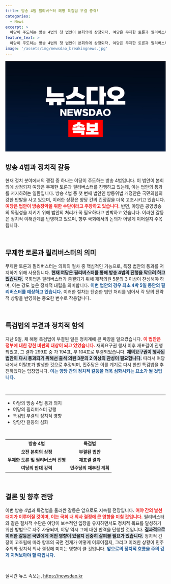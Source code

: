 ```yaml
---
title: 방송 4법 필리버스터 해병 특검법 부결 충격!
categories:
  - News
excerpt: >
  야당이 주도하는 방송 4법의 첫 법안이 본회의에 상정되자, 여당은 무제한 토론과 필리버스터에 돌입했습니다. 필리버스터가 4박 5일 간 이어질 가능성이 점쳐지는 가운데, 채 해병 특검법은 부결로 자동 폐기됐습니다. 시계가 심상치 않은 국회의 혼란!
feature_text: >
  야당이 주도하는 방송 4법의 첫 법안이 본회의에 상정되자, 여당은 무제한 토론과 필리버스터에 돌입했습니다. 필리버스터가 4박 5일 간 이어질 가능성이 점쳐지는 가운데, 채 해병 특검법은 부결로 자동 폐기됐습니다. 시계가 심상치 않은 국회의 혼란!
image: '/assets/img/newsdao_breakingnews.jpg'
---
```


<p><img src="/assets/img/newsdao_breakingnews.jpg" alt="firstkoreanews 속보" /></p>

<h2 data-ke-size="size26">방송 4법과 정치적 갈등</h2>

<p data-ke-size="size16">현재 정치 분야에서의 쟁점 중 하나는 야당이 주도하는 방송 4법입니다. 이 법안이 본회의에 상정되자 여당은 무제한 토론과 필리버스터를 진행하고 있는데, 이는 법안의 통과를 저지하려는 일환입니다. 방송 4법 중 첫 번째 법안인 방통위법 개정안은 국민의힘의 강한 반발을 사고 있으며, 이러한 상황은 양당 간의 긴장감을 더욱 고조시키고 있습니다. <b><span style="color: #ee2323;">여당은 법안이 방송장악을 위한 수단이라고 주장하고 있습니다.</span></b> 반면, 야당은 공영방송의 독립성을 지키기 위해 법안의 처리가 꼭 필요하다고 반박하고 있습니다. 이러한 갈등은 정치적 이해관계를 반영하고 있으며, 향후 국회에서의 논의가 어떻게 이어질지 주목됩니다.</p>

<p data-ke-size="size16">&nbsp;</p>

<h2 data-ke-size="size26">무제한 토론과 필리버스터의 의미</h2>

<p data-ke-size="size16">무제한 토론과 필리버스터는 의회의 절차 중 핵심적인 기능으로, 특정 법안의 통과를 저지하기 위해 사용됩니다. <b><span style="background-color: #21538527;">현재 여당은 필리버스터를 통해 방송 4법의 진행을 막으려 하고 있습니다.</span></b> 국회법은 필리버스터가 종결되기 위해 재적의원 5분의 3 이상이 찬성해야 하며, 이는 강도 높은 정치적 대립을 의미합니다. <b><span style="color: #1a5490;">이번 법안의 경우 최소 4박 5일 동안의 필리버스터를 예상하고 있습니다.</span></b> 이러한 절차는 단순한 법안 처리를 넘어서 각 당의 전략적 상황을 반영하는 중요한 변수로 작용합니다.</p>

<p data-ke-size="size16">&nbsp;</p>

<h2 data-ke-size="size26">특검법의 부결과 정치적 함의</h2>

<p data-ke-size="size16">지난 9일, 채 해병 특검법이 부결된 일은 정치계에 큰 파장을 일으켰습니다. <b><span style="color: #ee2323;">이 법안은 정부에 대한 강한 비판의 대상이 되고 있었습니다.</span></b> 재의요구권 행사 이후 재표결이 진행되었고, 그 결과 299표 중 가 194표, 부 104표로 부결되었습니다. <b><span style="background-color: #21538527;">재의요구권이 행사된 법안이 다시 통과되기 위해선 출석 의원 3분의 2 이상의 찬성이 필요합니다.</span></b> 따라서 여당 내에서 이탈표가 발생한 것으로 추정되며, 민주당은 이를 계기로 다시 한번 특검법을 추진하겠다는 입장입니다. <b><span style="color: #1a5490;">이는 양당 간의 정치적 갈등을 더욱 심화시키는 요소가 될 것입니다.</span></b></p>

<p data-ke-size="size16">&nbsp;</p>

<hr>

<ul>
<li>야당의 방송 4법 통과 의지</li>
<li>여당의 필리버스터 강행</li>
<li>특검법 부결의 정치적 영향</li>
<li>양당간 갈등의 심화</li>
</ul>

<p data-ke-size="size16">&nbsp;</p>

<table style="width: 100%; border-collapse: collapse;">
<tr>
<td style="text-align: center; height: 17px;"><b>방송 4법</b></td>
<td style="text-align: center; height: 17px;"><b>특검법</b></td>
</tr>
<tr>
<td style="text-align: center; height: 17px;"><b>오전 본회의 상정</b></td>
<td style="text-align: center; height: 17px;"><b>부결된 법안</b></td>
</tr>
<tr>
<td style="text-align: center; height: 17px;"><b>무제한 토론 및 필리버스터 진행</b></td>
<td style="text-align: center; height: 17px;"><b>재표결 결과</b></td>
</tr>
<tr>
<td style="text-align: center; height: 17px;"><b>여당의 반대 강력</b></td>
<td style="text-align: center; height: 17px;"><b>민주당의 재추진 계획</b></td>
</tr>
</table>

<p data-ke-size="size16">&nbsp;</p>

<h2 data-ke-size="size26">결론 및 향후 전망</h2>

<p data-ke-size="size16">이번 방송 4법과 특검법을 둘러싼 갈등은 앞으로도 지속될 전망입니다. <b><span style="color: #ee2323;">여야 간의 날선 대치가 이루어질 것이며, 이는 국회 내 의사 결정에 큰 영향을 미칠 것입니다.</span></b> 필리버스터와 같은 절차적 수단은 여당이 보수적인 입장을 유지하면서도 정치적 목표를 달성하기 위한 방법으로 자주 사용되며, 야당 역시 그에 대한 반격을 단행할 것입니다. <b><span style="background-color: #21538527;">결과적으로 이러한 갈등은 국민에게 어떤 영향이 있을지 신중히 살펴볼 필요가 있습니다.</span></b> 정치적 긴장이 고조됨에 따라 향후의 국면 전개가 어떻게 이루어질지, 그리고 이러한 상황이 민주주의와 정치적 의사 결정에 미치는 영향이 클 것입니다. <b><span style="color: #1a5490;">앞으로의 정치적 흐름을 주의 깊게 지켜보아야 할 때입니다.</span></b></p>

<p data-ke-size="size16">&nbsp;</p>
실시간 뉴스 속보는, <a href="https://newsdao.kr" rel="dofollow">https://newsdao.kr</a>


